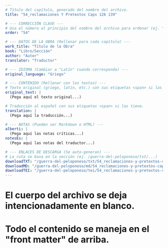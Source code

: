 ```yaml
---
# Título del capítulo, generado del nombre del archivo.
title: "54_reclamaciones Y Pretextos Caps 126 139"

# --- CORRECCIÓN CLAVE ---
# Usa el número al principio del nombre del archivo para ordenar (ej. "05" de "05_conflicto...")
order: "54"

# --- DATOS DE LA OBRA (Rellenar para cada capítulo) ---
work_title: "Título de la Obra"
book: "Libro/Sección"
author: "Autor"
translator: "Traductor"

# --- IDIOMA (Cambiar a "Latín" cuando corresponda) ---
original_language: "Griego"

# --- CONTENIDO (Rellenar con los textos) ---
# Texto original (griego, latín, etc.) con sus etiquetas <span> si las tiene.
original_text: |
  (Pega aquí el texto original...)

# Traducción al español con sus etiquetas <span> si las tiene.
translation: |
  (Pega aquí la traducción...)

# --- NOTAS (Pueden ser Markdown o HTML) ---
alberti: |
  (Pega aquí las notas críticas...)
notesEs: |
  (Pega aquí las notas del traductor...)

# --- ENLACES DE DESCARGA (Se auto-generan) ---
# La ruta se basa en la sección (ej. /guerra-del-peloponeso/txt/...)
downloadTXT: "/guerra-del-peloponeso/txt/54_reclamaciones-y-pretextos-caps-126-139.txt"
downloadMD: "/guerra-del-peloponeso/md/54_reclamaciones-y-pretextos-caps-126-139.md"
downloadTEI: "/guerra-del-peloponeso/tei/54_reclamaciones-y-pretextos-caps-126-139.xml"
---
```

# El cuerpo del archivo se deja intencionadamente en blanco.
# Todo el contenido se maneja en el "front matter" de arriba.